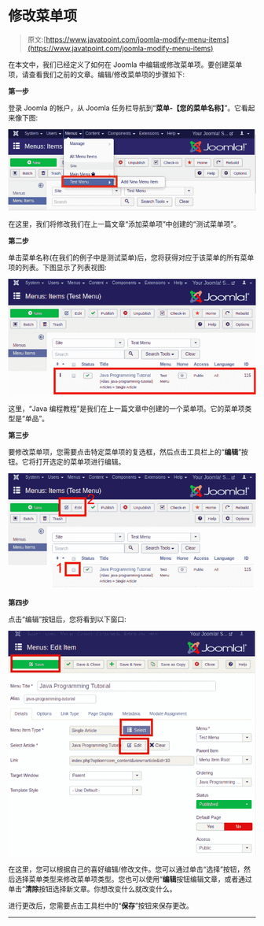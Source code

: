 # 修改菜单项

> 原文:[https://www.javatpoint.com/joomla-modify-menu-items](https://www.javatpoint.com/joomla-modify-menu-items)

在本文中，我们已经定义了如何在 Joomla 中编辑或修改菜单项。要创建菜单项，请查看我们之前的文章。编辑/修改菜单项的步骤如下:

**第一步**

登录 Joomla 的帐户，从 Joomla 任务栏导航到“**菜单-【您的菜单名称】**”。它看起来像下图:

![Joomla Modify Menu Items](img/fbbc7fd9e38f8d6c7cce83f802462397.png)

在这里，我们将修改我们在上一篇文章“添加菜单项”中创建的“测试菜单项”。

**第二步**

单击菜单名称(在我们的例子中是测试菜单)后，您将获得对应于该菜单的所有菜单项的列表。下图显示了列表视图:

![Joomla Modify Menu Items](img/29f3a2e727b1423dd9f870c575f0bb21.png)

这里，“Java 编程教程”是我们在上一篇文章中创建的一个菜单项。它的菜单项类型是“单品”。

**第三步**

要修改菜单项，您需要点击特定菜单项的复选框，然后点击工具栏上的“**编辑**”按钮。它将打开选定的菜单项进行编辑。

![Joomla Modify Menu Items](img/10d3a91816a14aac647eb6a2a9405228.png)

**第四步**

点击“编辑”按钮后，您将看到以下窗口:

![Joomla Modify Menu Items](img/eddcb331702045257fc005af1262a862.png)

在这里，您可以根据自己的喜好编辑/修改文件。您可以通过单击“选择”按钮，然后选择菜单类型来修改菜单项类型。您也可以使用“**编辑**按钮编辑文章，或者通过单击“**清除**按钮选择新文章。你想改变什么就改变什么。

进行更改后，您需要点击工具栏中的“**保存**”按钮来保存更改。

* * *